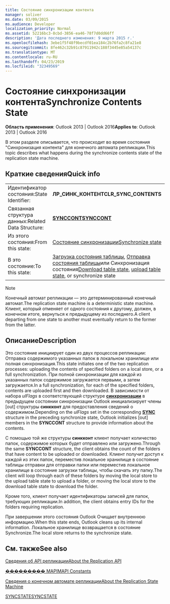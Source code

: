 ```yaml
---
title: Состояние синхронизации контента
manager: soliver
ms.date: 03/09/2015
ms.audience: Developer
localization_priority: Normal
ms.assetid: 52216bc3-8cbd-3856-ea46-78f7d0dd66ff
description: 'Дата последнего изменения: 9 марта 2015 г.'
ms.openlocfilehash: 3ebe1f5f48f9becdf01ea184c2b76fa2c8fa21e8
ms.sourcegitcommit: 8fe462c32b91c87911942c188f3445e85a54137c
ms.translationtype: MT
ms.contentlocale: ru-RU
ms.lasthandoff: 04/23/2019
ms.locfileid: "32349569"
---
```

# <a name="synchronize-contents-state"></a><span data-ttu-id="94e14-103">Состояние синхронизации контента</span><span class="sxs-lookup"><span data-stu-id="94e14-103">Synchronize Contents State</span></span>

  
  
<span data-ttu-id="94e14-104">**Область применения**: Outlook 2013 | Outlook 2016</span><span class="sxs-lookup"><span data-stu-id="94e14-104">**Applies to**: Outlook 2013 | Outlook 2016</span></span> 
  
 <span data-ttu-id="94e14-105">В этом разделе описывается, что происходит во время состояния "Синхронизация контента" для конечного автомата репликации.</span><span class="sxs-lookup"><span data-stu-id="94e14-105">This topic describes what happens during the synchronize contents state of the replication state machine.</span></span> 
  
## <a name="quick-info"></a><span data-ttu-id="94e14-106">Краткие сведения</span><span class="sxs-lookup"><span data-stu-id="94e14-106">Quick info</span></span>

|||
|:-----|:-----|
|<span data-ttu-id="94e14-107">Идентификатор состояния:</span><span class="sxs-lookup"><span data-stu-id="94e14-107">State Identifier:</span></span>  <br/> |<span data-ttu-id="94e14-108">**ЛР_СИНК_КОНТЕНТС**</span><span class="sxs-lookup"><span data-stu-id="94e14-108">**LR_SYNC_CONTENTS**</span></span> <br/> |
|<span data-ttu-id="94e14-109">Связанная структура данных:</span><span class="sxs-lookup"><span data-stu-id="94e14-109">Related Data Structure:</span></span>  <br/> |<span data-ttu-id="94e14-110">**[SYNCCONT](synccont.md)**</span><span class="sxs-lookup"><span data-stu-id="94e14-110">**[SYNCCONT](synccont.md)**</span></span> <br/> |
|<span data-ttu-id="94e14-111">Из этого состояния:</span><span class="sxs-lookup"><span data-stu-id="94e14-111">From this state:</span></span>  <br/> |[<span data-ttu-id="94e14-112">Состояние синхронизации</span><span class="sxs-lookup"><span data-stu-id="94e14-112">Synchronize state</span></span>](synchronize-state.md) <br/> |
|<span data-ttu-id="94e14-113">В это состояние:</span><span class="sxs-lookup"><span data-stu-id="94e14-113">To this state:</span></span>  <br/> |<span data-ttu-id="94e14-114">[Загрузка состояния таблицы](download-table-state.md), [Отправка состояния таблицы](upload-table-state.md)или Синхронизация состояния</span><span class="sxs-lookup"><span data-stu-id="94e14-114">[Download table state](download-table-state.md), [upload table state](upload-table-state.md), or synchronize state</span></span>  <br/> |
   
> [!NOTE]
> <span data-ttu-id="94e14-115">Конечный автомат репликации — это детерминированный конечный автомат.</span><span class="sxs-lookup"><span data-stu-id="94e14-115">The replication state machine is a deterministic state machine.</span></span> <span data-ttu-id="94e14-116">Клиент, который отменяет от одного состояния к другому, должен, в конечном итоге, вернуться к предыдущему из последнего.</span><span class="sxs-lookup"><span data-stu-id="94e14-116">A client departing from one state to another must eventually return to the former from the latter.</span></span> 
  
## <a name="description"></a><span data-ttu-id="94e14-117">Описание</span><span class="sxs-lookup"><span data-stu-id="94e14-117">Description</span></span>

<span data-ttu-id="94e14-118">Это состояние инициирует один из двух процессов репликации: Отправка содержимого указанных папок в локальном хранилище или полная синхронизация.</span><span class="sxs-lookup"><span data-stu-id="94e14-118">This state initiates one of the two replication processes: uploading the contents of specified folders on a local store, or a full synchronization.</span></span> <span data-ttu-id="94e14-119">При полной синхронизации для каждой из указанных папок содержимое загружается первыми, а затем загружается.</span><span class="sxs-lookup"><span data-stu-id="94e14-119">In a full synchronization, for each of the specified folders, contents are uploaded first and then downloaded.</span></span> <span data-ttu-id="94e14-120">В зависимости от набора *ulFlags* в соответствующей структуре **[синхронизации](sync.md)** в предыдущем состоянии синхронизации Outlook инициализирует члены [out] структуры **синкконт** для предоставления сведений о содержимом.</span><span class="sxs-lookup"><span data-stu-id="94e14-120">Depending on the  *ulFlags*  set in the corresponding **[SYNC](sync.md)** structure in the preceding synchronize state, Outlook initializes [out] members in the **SYNCCONT** structure to provide information about the contents.</span></span> 
  
<span data-ttu-id="94e14-121">С помощью той же структуры **синкконт** клиент получает количество папок, содержимое которых будет отправлено или загружено.</span><span class="sxs-lookup"><span data-stu-id="94e14-121">Through the same **SYNCCONT** structure, the client obtains the count of the folders that have content to be uploaded or downloaded.</span></span> <span data-ttu-id="94e14-122">Клиент получит доступ к каждой из этих папок, переместив локальное хранилище в состояние таблицы отправки для отправки папки или переместив локальное хранилище в состояние загрузки таблицы, чтобы скачать эту папку.</span><span class="sxs-lookup"><span data-stu-id="94e14-122">The client will loop through each of these folders by moving the local store to the upload table state to upload a folder, or moving the local store to the download table state to download the folder.</span></span> 
  
<span data-ttu-id="94e14-123">Кроме того, клиент получает идентификаторы записей для папок, требующих репликации.</span><span class="sxs-lookup"><span data-stu-id="94e14-123">In addition, the client obtains entry IDs for the folders requiring replication.</span></span>
  
<span data-ttu-id="94e14-124">При завершении этого состояния Outlook Очищает внутреннюю информацию.</span><span class="sxs-lookup"><span data-stu-id="94e14-124">When this state ends, Outlook cleans up its internal information.</span></span> <span data-ttu-id="94e14-125">Локальное хранилище возвращается в состояние Synchronize.</span><span class="sxs-lookup"><span data-stu-id="94e14-125">The local store returns to the synchronize state.</span></span>
  
## <a name="see-also"></a><span data-ttu-id="94e14-126">См. также</span><span class="sxs-lookup"><span data-stu-id="94e14-126">See also</span></span>



[<span data-ttu-id="94e14-127">Сведения об API репликации</span><span class="sxs-lookup"><span data-stu-id="94e14-127">About the Replication API</span></span>](about-the-replication-api.md)
  
[<span data-ttu-id="94e14-128">��������� MAPI</span><span class="sxs-lookup"><span data-stu-id="94e14-128">MAPI Constants</span></span>](mapi-constants.md)
  
[<span data-ttu-id="94e14-129">Сведения о конечном автомате репликации</span><span class="sxs-lookup"><span data-stu-id="94e14-129">About the Replication State Machine</span></span>](about-the-replication-state-machine.md)
  
[<span data-ttu-id="94e14-130">SYNCSTATE</span><span class="sxs-lookup"><span data-stu-id="94e14-130">SYNCSTATE</span></span>](syncstate.md)

